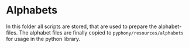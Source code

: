 # Alphabets

In this folder all scripts are stored, that are used to prepare the alphabet-files.
The alphabet files are finally copied to ``pyphony/resources/alphabets`` for usage in the python library.

